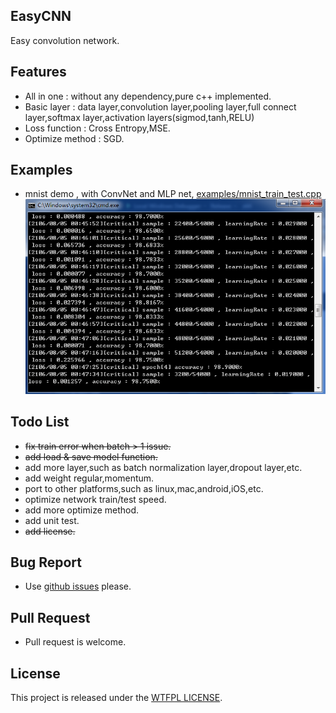 ## EasyCNN
Easy convolution network.

## Features
* All in one : without any dependency,pure c++ implemented.
* Basic layer : data layer,convolution layer,pooling layer,full connect layer,softmax layer,activation layers(sigmod,tanh,RELU)
* Loss function : Cross Entropy,MSE.
* Optimize method : SGD.

## Examples
* mnist demo , with ConvNet and MLP net,  [examples/mnist_train_test.cpp](./examples/mnist_train_test.cpp "mnist_train_test.cpp")  
![](./res/images/mnist_accuracy.png "mnist accuracy")

## Todo List
* ~~fix train error when batch > 1 issue.~~
* ~~add load & save model function.~~
* add more layer,such as batch normalization layer,dropout layer,etc.
* add weight regular,momentum.
* port to other platforms,such as linux,mac,android,iOS,etc.
* optimize network train/test speed.
* add more optimize method.
* add unit test.
* ~~add license.~~

## Bug Report
* Use [github issues](https://github.com/xylcbd/EasyCNN/issues "issues") please.

## Pull Request
* Pull request is welcome.

## License
This project is released under the [WTFPL LICENSE](http://www.wtfpl.net/ "WTFPL LICENSE").
